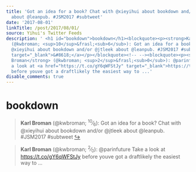 ```yaml
---
title: 'Got an idea for a book? Chat with @xieyihui about bookdown and/or @jtleek
  about @leanpub. #JSM2017 #subtweet'
date: '2017-08-01'
linkTitle: /post/2017/08/01/
source: Yihui's Twitter Feeds
description: ' <h1 id="bookdown">bookdown</h1><blockquote><p><strong>Karl Broman</strong>
  (@kwbroman; <sup>10</sup>&frasl;<sub>6</sub>): Got an idea for a book? Chat with
  @xieyihui about bookdown and/or @jtleek about @leanpub. #JSM2017 #subtweet <a href="https://twitter.com/xieyihui/status/892435667619373058"
  target="_blank">&#8618;</a></p></blockquote><!-- --><blockquote><p><strong>Karl
  Broman</strong> (@kwbroman; <sup>2</sup>&frasl;<sub>0</sub>): @parinfuture Take
  a look at <a href="https://t.co/gY6qWFStJy" target="_blank">https://t.co/gY6qWFStJy</a>
  before youve got a draftlikely the easiest way to ...'
disable_comments: true
---
```

 <h1 id="bookdown">bookdown</h1><blockquote><p><strong>Karl Broman</strong> (@kwbroman; <sup>10</sup>&frasl;<sub>6</sub>): Got an idea for a book? Chat with @xieyihui about bookdown and/or @jtleek about @leanpub. #JSM2017 #subtweet <a href="https://twitter.com/xieyihui/status/892435667619373058" target="_blank">&#8618;</a></p></blockquote><!-- --><blockquote><p><strong>Karl Broman</strong> (@kwbroman; <sup>2</sup>&frasl;<sub>0</sub>): @parinfuture Take a look at <a href="https://t.co/gY6qWFStJy" target="_blank">https://t.co/gY6qWFStJy</a> before youve got a draftlikely the easiest way to ...